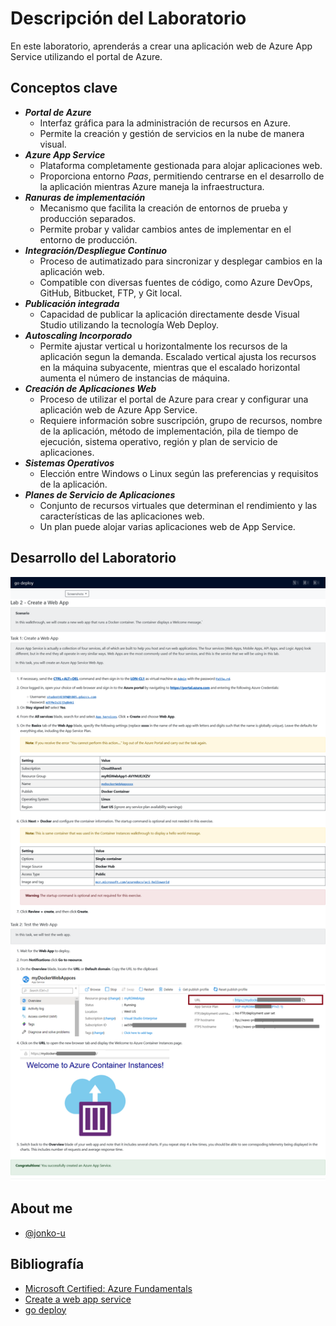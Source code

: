 # Descripción del Laboratorio
En este laboratorio, aprenderás a crear una aplicación web de Azure App Service utilizando el portal de Azure.

## Conceptos clave
- ***Portal de Azure***
    - Interfaz gráfica para la administración de recursos en Azure.
    - Permite la creación y gestión de servicios en la nube de manera visual.
- ***Azure App Service*** 
    - Plataforma completamente gestionada para alojar aplicaciones web.
    - Proporciona entorno *Paas*, permitiendo centrarse en el desarrollo de la aplicación mientras Azure maneja la infraestructura.
- ***Ranuras de implementación*** 
    - Mecanismo que facilita la creación de entornos de prueba y producción separados.
    - Permite probar y validar cambios antes de implementar en el entorno de producción.
- ***Integración/Despliegue Continuo*** 
    - Proceso de autimatizado para sincronizar y desplegar cambios en la aplicación web.
    - Compatible con diversas fuentes de código, como Azure DevOps, GitHub, Bitbucket, FTP, y Git local.
- ***Publicación integrada*** 
    - Capacidad de publicar la aplicación directamente desde Visual Studio utilizando la tecnología Web Deploy.    
- ***Autoscaling Incorporado*** 
    - Permite ajustar vertical u horizontalmente los recursos de la aplicación segun la demanda. Escalado vertical ajusta los recursos en la máquina subyacente, mientras que el escalado horizontal aumenta el número de instancias de máquina.
- ***Creación de Aplicaciones Web*** 
    - Proceso de utilizar el portal de Azure para crear y configurar una aplicación web de Azure App Service.
    - Requiere información sobre suscripción, grupo de recursos, nombre de la aplicación, método de implementación, pila de tiempo de ejecución, sistema operativo, región y plan de servicio de aplicaciones.
- ***Sistemas Operativos*** 
    - Elección entre Windows o Linux según las preferencias y requisitos de la aplicación.
- ***Planes de Servicio de Aplicaciones*** 
    - Conjunto de recursos virtuales que determinan el rendimiento y las características de las aplicaciones web.
    - Un plan puede alojar varias aplicaciones web de App Service.
## Desarrollo del Laboratorio
![Logo](/AZ-900-Microsoft%20Azure%20Fundamentals/Lab%202%20Create%20a%20Web%20App/screenshots/Lab2.png)

## About me
- [@jonko-u](https://github.com/jonko-u)

## Bibliografía
- [Microsoft Certified: Azure Fundamentals](https://learn.microsoft.com/en-us/credentials/certifications/azure-fundamentals/)
- [Create a web app service](https://learn.microsoft.com/en-gb/training/modules/host-a-web-app-with-azure-app-service/2-create-a-web-app-in-the-azure-portal?WT.mc_id=ilt_partner_webpage_wwl&ocid=4704327)
- [go deploy](https://lms.godeploy.it/)


